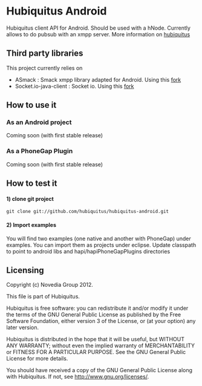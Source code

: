 # Hubiquitus Android
Hubiquitus client API for Android. Should be used with a hNode.
Currently allows to do pubsub with an xmpp server. More information on [hubiquitus](www.hubiquitus.com)

## Third party libraries
This project currently relies on
* ASmack : Smack xmpp library adapted for Android. Using this [fork](https://github.com/Flowdalic/asmack) 
* Socket.io-java-client : Socket io. Using this [fork](https://github.com/Gottox/socket.io-java-client)

## How to use it

### As an Android project
Coming soon (with first stable release)

### As a PhoneGap Plugin
Coming soon (with first stable release)

## How to test it

#### 1) clone git project

    git clone git://github.com/hubiquitus/hubiquitus-android.git
    
#### 2) Import examples
You will find two examples (one native and another with PhoneGap) under examples.
You can import them as projects under eclipse.
Update classpath to point to android libs and hapi/hapiPhoneGapPlugins directories

## Licensing
Copyright (c) Novedia Group 2012.

This file is part of Hubiquitus.

Hubiquitus is free software: you can redistribute it and/or modify
it under the terms of the GNU General Public License as published by
the Free Software Foundation, either version 3 of the License, or
(at your option) any later version.

Hubiquitus is distributed in the hope that it will be useful,
but WITHOUT ANY WARRANTY; without even the implied warranty of
MERCHANTABILITY or FITNESS FOR A PARTICULAR PURPOSE.  See the
GNU General Public License for more details.

You should have received a copy of the GNU General Public License
along with Hubiquitus.  If not, see <http://www.gnu.org/licenses/>.

